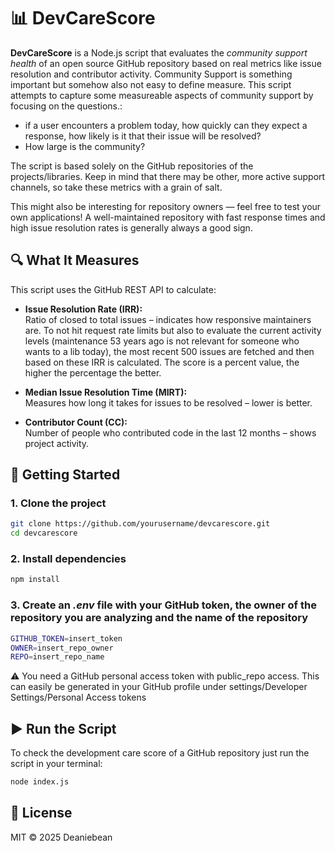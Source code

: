 # 📊 DevCareScore

**DevCareScore** is a Node.js script that evaluates the *community support health* of an open source GitHub repository based on real metrics like issue resolution and contributor activity.
Community Support is something important but somehow also not easy to define measure. This script attempts to capture some measureable aspects of community support by focusing on the questions.: 
- if a user encounters a problem today, how quickly can they expect a response, how likely is it that their issue will be resolved?
- How large is the community?

The script is based solely on the GitHub repositories of the projects/libraries. Keep in mind that there may be other, more active support channels, so take these metrics with a grain of salt.

This might also be interesting for repository owners — feel free to test your own applications! A well-maintained repository with fast response times and high issue resolution rates is generally always a good sign. 

## 🔍 What It Measures

This script uses the GitHub REST API to calculate:

- **Issue Resolution Rate (IRR):**  
  Ratio of closed to total issues – indicates how responsive maintainers are. To not hit request rate limits but also to evaluate the current activity levels (maintenance 
  53 years ago is not relevant for someone who wants to a lib today), the most recent 500 issues are fetched and then based on these IRR is calculated. The score is a percent value, the higher the percentage the better.

- **Median Issue Resolution Time (MIRT):**  
  Measures how long it takes for issues to be resolved – lower is better.

- **Contributor Count (CC):**  
  Number of people who contributed code in the last 12 months – shows project activity.



## 🚀 Getting Started

### 1. Clone the project
```bash
git clone https://github.com/yourusername/devcarescore.git
cd devcarescore
```

### 2. Install dependencies
```bash
npm install
```
### 3. Create an *.env* file with your GitHub token, the owner of the repository you are analyzing and the name of the repository
```bash
GITHUB_TOKEN=insert_token
OWNER=insert_repo_owner
REPO=insert_repo_name
```
⚠️ You need a GitHub personal access token with public_repo access. This can easily be generated in your GitHub profile under settings/Developer Settings/Personal Access tokens

## ▶️ Run the Script
To check the development care score of a GitHub repository just run the script in your terminal:
```bash
node index.js
```
## 📄 License

MIT © 2025 Deaniebean